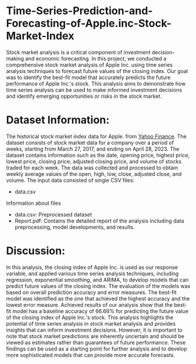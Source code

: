 # Time-Series-Prediction-and-Forecasting-of-Apple.inc-Stock-Market-Index

Stock market analysis is a critical component of investment decision-making and economic forecasting. In this
project, we conducted a comprehensive stock market analysis of Apple Inc. using time series analysis techniques
to forecast future values of the closing index. Our goal was to identify the best-fit model that accurately predicts
the future performance of Apple Inc.'s stock. This analysis aims to demonstrate how time series analysis can be used to make informed investment decisions and identify emerging opportunities or risks in the stock market.

# Dataset Information: 

The historical stock market index data for Apple. from [Yahoo Finance]([https://finance.yahoo.com/](https://finance.yahoo.com/quote/AAPL/history?p=AAPL)https://finance.yahoo.com/quote/AAPL/history?p=AAPL). The dataset consists of stock market data for a company over a period of weeks, starting from March 27, 2017, and ending on April 28, 2023. The dataset contains information such as the date, opening price, highest price, lowest price, closing price, adjusted closing price, and volume of
stocks traded for each week. The data was collected and processed to obtain weekly average values of the open, high, low, close, adjusted close, and volume. The input data consisted of single CSV files:

- data.csv
  
Information about files

- data.csv: Preprocessed dataset
- Report.pdf: Contains the detailed report of the analysis including data preprocessing, model developments, and results.

# Discussion:

In this analysis, the  closing index of Apple Inc. is used as our response variable, and applied various time series analysis techniques,
including regression, exponential smoothing, and ARIMA, to develop models that can predict future values of
the closing index. The  evaluation of the models was based on overall prediction accuracy and error measures. The best-fit model
was identified as the one that achieved the highest accuracy and the lowest error measure. Achieved results of our analysis show
that the best-fit model has a baseline accuracy of 66.66% for predicting the future value of the closing index of Apple Inc.'s stock.
This analysis highlights the potential of time series analysis in stock market analysis and provides insights that can inform investment decisions. However, it is important to note that stock market predictions are inherently uncertain and should be viewed as estimates rather than guarantees of future performance. These findings can be used as a starting point for further analysis and to develop more sophisticated models that can provide more accurate forecasts.

